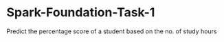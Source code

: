# Spark-Foundation-Task-1
Predict the percentage score of a student based on the no. of study hours
